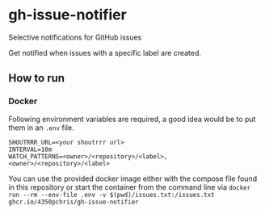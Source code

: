 # gh-issue-notifier

Selective notifications for GitHub issues

Get notified when issues with a specific label are created.

## How to run

### Docker

Following environment variables are required, a good idea would be to put them in an `.env` file.

```text
SHOUTRRR_URL=<your shoutrrr url>
INTERVAL=10m
WATCH_PATTERNS=<owner>/<repository>/<label>,<owner>/<repository>/<label>
```

You can use the provided docker image either with the compose file found in this repository or start the container from the command line via `docker run --rm --env-file .env -v $(pwd)/issues.txt:/issues.txt ghcr.io/4350pchris/gh-issue-notifier`
